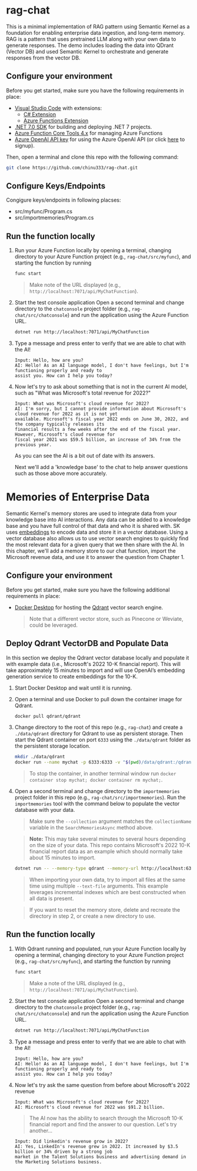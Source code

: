 # rag-chat
This is a minimal implementation of RAG pattern using Semantic Kernel as a foundation for enabling enterprise data ingestion, and long-term memory. RAG is a pattern that uses pretrained LLM along with your own data to generate responses. The demo includes loading the data into QDrant (Vector DB) and used Semantic Kernel to orchestrate and generate responses from the vector DB.

## Configure your environment
Before you get started, make sure you have the following requirements in place:
- [Visual Studio Code](http://aka.ms/vscode) with extensions:
  - [C# Extension](https://aka.ms/csharp/vscode)
  - [Azure Functions Extension](https://aka.ms/azfn/vscode)
- [.NET 7.0 SDK](https://aka.ms/net70) for building and deploying .NET 7 projects.
- [Azure Function Core Tools 4.x](https://aka.ms/azfn/coretools) for managing Azure Functions
- [Azure OpenAI API key](https://learn.microsoft.com/en-us/answers/questions/1302744/openai-api-key-azure-ai-studio) for using the Azure OpenAI API (or click [here](https://customervoice.microsoft.com/Pages/ResponsePage.aspx?id=v4j5cvGGr0GRqy180BHbR7en2Ais5pxKtso_Pz4b1_xUOFA5Qk1UWDRBMjg0WFhPMkIzTzhKQ1dWNyQlQCN0PWcu) to signup).

Then, open a terminal and clone this repo with the following command:

```bash
git clone https://github.com/chinu333/rag-chat.git
```

## Configure Keys/Endpoints
Congigure keys/endpoints in following placses:
- src/myfunc/Program.cs
- src/importmemories/Program.cs


## Run the function locally
1. Run your Azure Function locally by opening a terminal, changing directory to your Azure Function project (e.g., `rag-chat/src/myfunc`), and starting the function by running
    ```bash
    func start
    ```
    > Make note of the URL displayed (e.g., `http://localhost:7071/api/MyChatFunction`).

1. Start the test console application
   Open a second terminal and change directory to the `chatconsole` project folder (e.g., `rag-chat/src/chatconsole`) and run the application using the Azure Function URL.
   ```bash
   dotnet run http://localhost:7071/api/MyChatFunction
   ```
1. Type a message and press enter to verify that we are able to chat with the AI!
    ```
    Input: Hello, how are you?
    AI: Hello! As an AI language model, I don't have feelings, but I'm functioning properly and ready to 
    assist you. How can I help you today?
    ```
   
 1. Now let's try to ask about something that is not in the current AI model, such as "What was Microsoft's total revenue for 2022?"
    ```
    Input: What was Microsoft's cloud revenue for 2022?
    AI: I'm sorry, but I cannot provide information about Microsoft's cloud revenue for 2022 as it is not yet 
    available. Microsoft's fiscal year 2022 ends on June 30, 2022, and the company typically releases its 
    financial results a few weeks after the end of the fiscal year. However, Microsoft's cloud revenue for 
    fiscal year 2021 was $59.5 billion, an increase of 34% from the previous year.
    ```
    As you can see the AI is a bit out of date with its answers.

    Next we'll add a 'knowledge base' to the chat to help answer questions such as those above more accurately.


# Memories of Enterprise Data
Semantic Kernel's memory stores are used to integrate data from your knowledge base into AI interactions.
Any data can be added to a knowledge base and you have full control of that data and who it is shared with.
SK uses [embeddings](https://learn.microsoft.com/en-us/azure/ai-services/openai/tutorials/embeddings?tabs=command-line) to encode data and store it in a 
vector database. Using a vector database also allows us to use vector search engines to quickly find the most 
relevant data for a given query that we then share with the AI. In this chapter, we'll add a memory store to 
our chat function, import the Microsoft revenue data, and use it to answer the question from Chapter 1.

## Configure your environment
Before you get started, make sure you have the following additional requirements in place:
- [Docker Desktop](https://www.docker.com/products/docker-desktop) for hosting the [Qdrant](https://github.com/qdrant/qdrant) vector search engine.
   > Note that a different vector store, such as Pinecone or Weviate, could be leveraged.

## Deploy Qdrant VectorDB and Populate Data
In this section we deploy the Qdrant vector database locally and populate it with example data (i.e., Microsoft's 2022 10-K financial report). This will take approximately 15 minutes to import and will use OpenAI’s embedding generation service to create embeddings for the 10-K.

1. Start Docker Desktop and wait until it is running.

1. Open a terminal and use Docker to pull down the container image for Qdrant.
    ```bash
    docker pull qdrant/qdrant
    ```

1. Change directory to the root of this repo (e.g., `rag-chat`) and create a `./data/qdrant` directory for Qdrant to use as persistent storage.
   Then start the Qdrant container on port `6333` using the `./data/qdrant` folder as the persistent storage location.
    ```bash
    mkdir ./data/qdrant
    docker run --name mychat -p 6333:6333 -v "$(pwd)/data/qdrant:/qdrant/storage" qdrant/qdrant
    ```
    > To stop the container, in another terminal window run `docker container stop mychat; docker container rm mychat;`.

1. Open a second terminal and change directory to the `importmemories` project folder in this repo (e.g., `rag-chat/src/importmemories`). Run the `importmemories` tool with the command below to populate the vector database with your data.
    > Make sure the `--collection` argument matches the `collectionName` variable in the `SearchMemoriesAsync` method above.
    
    > **Note:** This may take several minutes to several hours depending on the size of your data. This repo contains 
      Microsoft's 2022 10-K financial report data as an example which should normally take about 15 minutes to import.
        
	```bash
    dotnet run -- --memory-type qdrant --memory-url http://localhost:6333 --collection ms10k --text-file ../../data/ms10k.txt
	```
    > When importing your own data, try to import all files at the same time using multiple `--text-file` arguments. 
    > This example leverages incremental indexes which are best constructed when all data is present. 
    
    > If you want to reset the memory store, delete and recreate the directory in step 2, or create a new directory to use.

## Run the function locally
1. With Qdrant running and populated, run your Azure Function locally by opening a terminal, changing directory to your Azure Function project (e.g., `rag-chat/src/myfunc`), and starting the function by running
    ```bash
    func start
    ```
    > Make a note of the URL displayed (e.g., `http://localhost:7071/api/MyChatFunction`).

1. Start the test console application
   Open a second terminal and change directory to the `chatconsole` project folder (e.g., `rag-chat/src/chatconsole`) and run the application using the Azure Function URL.
   ```bash
   dotnet run http://localhost:7071/api/MyChatFunction
   ```
1. Type a message and press enter to verify that we are able to chat with the AI!
    ```
    Input: Hello, how are you?
    AI: Hello! As an AI language model, I don't have feelings, but I'm functioning properly and ready to 
    assist you. How can I help you today?
    ```
   
 1. Now let's try ask the same question from before about Microsoft's 2022 revenue
    ```
    Input: What was Microsoft's cloud revenue for 2022?
    AI: Microsoft's cloud revenue for 2022 was $91.2 billion.
    ```
    > The AI now has the ability to search through the Microsoft 10-K financial report and find the answer to our question.
    > Let's try another...
    ```
    Input: Did linkedin's revenue grow in 2022?
    AI: Yes, LinkedIn's revenue grew in 2022. It increased by $3.5 billion or 34% driven by a strong job 
    market in the Talent Solutions business and advertising demand in the Marketing Solutions business.